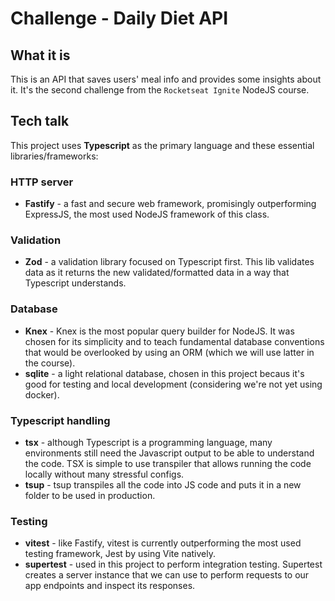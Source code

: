# Challenge - Daily Diet API

## What it is
This is an API that saves users' meal info and provides some insights about it. It's the second challenge from the `Rocketseat Ignite` NodeJS course.

## Tech talk
This project uses **Typescript** as the primary language and these essential libraries/frameworks:
### HTTP server
- **Fastify** - a fast and secure web framework, promisingly outperforming ExpressJS, the most used NodeJS framework of this class.
### Validation
- **Zod** - a validation library focused on Typescript first. This lib validates data as it returns the new validated/formatted data in a way that Typescript understands.
### Database
- **Knex** - Knex is the most popular query builder for NodeJS. It was chosen for its simplicity and to teach fundamental database conventions that would be overlooked by using an ORM (which we will use latter in the course).
- **sqlite** - a light relational database, chosen in this project becaus it's good for testing and local development (considering we're not yet using docker). 
### Typescript handling
- **tsx** - although Typescript is a programming language, many environments still need the Javascript output to be able to understand the code. TSX is simple to use transpiler that allows running the code locally without many stressful configs.
- **tsup** - tsup transpiles all the code into JS code and puts it in a new folder to be used in production.
### Testing
- **vitest** - like Fastify, vitest is currently outperforming the most used testing framework, Jest by using Vite natively.
- **supertest** - used in this project to perform integration testing. Supertest creates a server instance that we can use to perform requests to our app endpoints and inspect its responses.